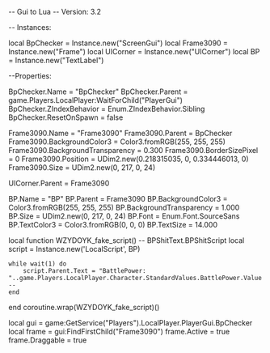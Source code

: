 -- Gui to Lua
-- Version: 3.2

-- Instances:

local BpChecker = Instance.new("ScreenGui")
local Frame3090 = Instance.new("Frame")
local UICorner = Instance.new("UICorner")
local BP = Instance.new("TextLabel")

--Properties:

BpChecker.Name = "BpChecker"
BpChecker.Parent = game.Players.LocalPlayer:WaitForChild("PlayerGui")
BpChecker.ZIndexBehavior = Enum.ZIndexBehavior.Sibling
BpChecker.ResetOnSpawn = false

Frame3090.Name = "Frame3090"
Frame3090.Parent = BpChecker
Frame3090.BackgroundColor3 = Color3.fromRGB(255, 255, 255)
Frame3090.BackgroundTransparency = 0.300
Frame3090.BorderSizePixel = 0
Frame3090.Position = UDim2.new(0.218315035, 0, 0.334446013, 0)
Frame3090.Size = UDim2.new(0, 217, 0, 24)

UICorner.Parent = Frame3090

BP.Name = "BP"
BP.Parent = Frame3090
BP.BackgroundColor3 = Color3.fromRGB(255, 255, 255)
BP.BackgroundTransparency = 1.000
BP.Size = UDim2.new(0, 217, 0, 24)
BP.Font = Enum.Font.SourceSans
BP.TextColor3 = Color3.fromRGB(0, 0, 0)
BP.TextSize = 14.000

local function WZYDOYK_fake_script() -- BPShitText.BPShitScript
    local script = Instance.new('LocalScript', BP)

    while wait(1) do
        script.Parent.Text = "BattlePower: "..game.Players.LocalPlayer.Character.StandardValues.BattlePower.Value --
    end
end
coroutine.wrap(WZYDOYK_fake_script)()

local gui = game:GetService("Players").LocalPlayer.PlayerGui.BpChecker
local frame = gui:FindFirstChild("Frame3090")
frame.Active = true
frame.Draggable = true
